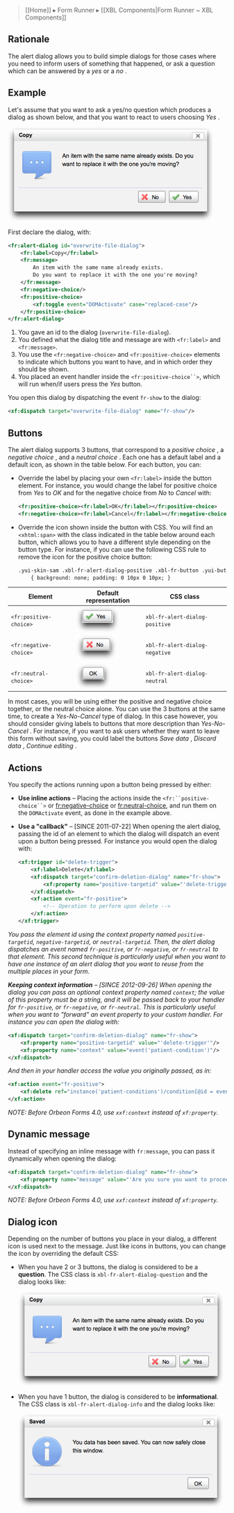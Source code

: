 > [[Home]] ▸ Form Runner ▸ [[XBL Components|Form Runner ~ XBL Components]]

## Rationale

The alert dialog allows you to build simple dialogs for those cases where you need to inform users of something that happened, or ask a question which can be answered by a _yes_ or a _no_ .

## Example

Let's assume that you want to ask a yes/no question which produces a dialog as shown below, and that you want to react to users choosing _Yes_ .

![](images/xbl-alert-dialog.png)

First declare the dialog, with:

```xml
<fr:alert-dialog id="overwrite-file-dialog">
    <fr:label>Copy</fr:label>
    <fr:message>
        An item with the same name already exists.
        Do you want to replace it with the one you're moving?
    </fr:message>
    <fr:negative-choice/>
    <fr:positive-choice>
        <xf:toggle event="DOMActivate" case="replaced-case"/>
    </fr:positive-choice>
</fr:alert-dialog>
```

1. You gave an id to the dialog (`overwrite-file-dialog`).
2. You defined what the dialog title and message are with `<fr:label>` and `<fr:message>`.
3. You use the `<fr:negative-choice>` and `<fr:positive-choice>` elements to indicate which buttons you want to have, and in which order they should be shown.
4. You placed an event handler inside the `<fr:positive-choice``>`, which will run when/if users press the _Yes_ button.

You open this dialog by dispatching the event `fr-show` to the dialog:

```xml
<xf:dispatch target="overwrite-file-dialog" name="fr-show"/>
```

## Buttons

The alert dialog supports 3 buttons, that correspond to a _positive choice_ , a
_negative choice_ , and a _neutral choice_ . Each one has a default label and a default icon, as shown in the table below. For each button, you can:

* Override the label by placing your own `<fr:label>` inside the button element. For instance, you would change the label for positive choice from _Yes_ to _OK_ and for the negative choice from _No_ to _Cancel_ with:

    ```xml
    <fr:positive-choice><fr:label>OK</fr:label></fr:positive-choice>
    <fr:negative-choice><fr:label>Cancel</fr:label></fr:negative-choice>
    ```

* Override the icon shown inside the button with CSS. You will find an `<xhtml:span>` with the class indicated in the table below around each button, which allows you to have a different style depending on the button type. For instance, if you can use the following CSS rule to remove the icon for the positive choice button:

    ```xml
    .yui-skin-sam .xbl-fr-alert-dialog-positive .xbl-fr-button .yui-button button
        { background: none; padding: 0 10px 0 10px; }
    ```

| Element |  Default representation |  CSS class |
| --- | --- | --- |
| `<fr:positive-choice>` | ![](images/xbl-alert-dialog-yes.png) |  `xbl-fr-alert-dialog-positive` |
| `<fr:negative-choice>` | ![](images/xbl-alert-dialog-no.png) |  `xbl-fr-alert-dialog-negative` |
| `<fr:neutral-choice>` | ![](images/xbl-alert-dialog-ok.png) |  `xbl-fr-alert-dialog-neutral` |

In most cases, you will be using either the positive and negative choice together, or the neutral choice alone. You can use the 3 buttons at the same time, to create a _Yes-No-Cancel_ type of dialog. In this case however, you should consider giving labels to buttons that more description than _Yes-No-Cancel_ . For instance, if you want to ask users whether they want to leave this form without saving, you could label the buttons _Save data_ , _Discard data_ , _Continue editing_ .

## Actions

You specify the actions running upon a button being pressed by either:

* **Use inline actions** – Placing the actions inside the `<fr:``positive-choice``>` or <fr:negative-choice> or <fr:neutral-choice>, and run them on the `DOMActivate` event, as done in the example above.
* **Use a "callback"** – [SINCE 2011-07-22] When opening the alert dialog, passing the id of an element to which the dialog will dispatch an event upon a button being pressed. For instance you would open the dialog with:

    ```xml
    <xf:trigger id="delete-trigger">
        <xf:label>Delete</xf:label>
        <xf:dispatch target="confirm-deletion-dialog" name="fr-show">
            <xf:property name="positive-targetid" value="'delete-trigger'"/>
        </xf:dispatch>
        <xf:action event="fr-positive">
            <!-- Operation to perform upon delete -->
        </xf:action>
    </xf:trigger>
    ```

_You pass the element id using the context property named `positive-targetid`, `negative-targetid`, or `neutral-targetid`. Then, the alert dialog dispatches an event named `fr-positive`, or `fr-negative`, or `fr-neutral` to that element. This second technique is particularly useful when you want to have one instance of an alert dialog that you want to reuse from the multiple places in your form._

_**Keeping context information** – [SINCE 2012-09-26] When opening the dialog you can pass an optional context property named `context`; the value of this property must be a string, and it will be passed back to your handler for `fr-positive`, or `fr-negative`, or `fr-neutral`. This is particularly useful when you want to "forward" an event property to your custom handler. For instance you can open the dialog with:_

```xml
<xf:dispatch target="confirm-deletion-dialog" name="fr-show">
    <xf:property name="positive-targetid" value="'delete-trigger'"/>
    <xf:property name="context" value="event('patient-condition')"/>
</xf:dispatch>
```

_And then in your handler access the value you originally passed, as in:_

```xml
<xf:action event="fr-positive">
    <xf:delete ref="instance('patient-conditions')/condition[@id = event('context')]"/>
</xf:action>
```

_NOTE: Before Orbeon Forms 4.0, use `xxf:context` instead of `xf:property`._

## Dynamic message

Instead of specifying an inline message with `fr:message`, you can pass it dynamically when opening the dialog:

```xml
<xf:dispatch target="confirm-deletion-dialog" name="fr-show">
    <xf:property name="message" value="'Are you sure you want to proceed?'"/>
</xf:dispatch>
```

_NOTE: Before Orbeon Forms 4.0, use `xxf:context` instead of `xf:property`._

##  Dialog icon

Depending on the number of buttons you place in your dialog, a different icon is used next to the message. Just like icons in buttons, you can change the icon by overriding the default CSS:

* When you have 2 or 3 buttons, the dialog is considered to be a **question**. The CSS class is `xbl-fr-alert-dialog-question` and the dialog looks like:

    ![](images/xbl-alert-dialog.png)

* When you have 1 button, the dialog is considered to be **informational**. The CSS class is `xbl-fr-alert-dialog-info` and the dialog looks like:

    ![](images/xbl-alert-dialog-info.png)

[1]: http://wiki.orbeon.com/forms/_/rsrc/1268331937354/doc/developer-guide/xbl-components/Orbeon%20Forms%20Example%20Applications%20-%20XBL%20-%20Alert%20Dialog-3.png
[2]: http://wiki.orbeon.com/forms/_/rsrc/1268331937354/doc/developer-guide/xbl-components/Orbeon%20Forms%20Example%20Applications%20-%20XBL%20-%20Alert%20Dialog-5.png
[3]: http://wiki.orbeon.com/forms/_/rsrc/1268331937354/doc/developer-guide/xbl-components/Orbeon%20Forms%20Example%20Applications%20-%20XBL%20-%20Alert%20Dialog-4.png
[4]: http://wiki.orbeon.com/forms/_/rsrc/1268331937354/doc/developer-guide/xbl-components/Orbeon%20Forms%20Example%20Applications%20-%20XBL%20-%20Alert%20Dialog-6.png
[5]: http://wiki.orbeon.com/forms/doc/developer-guide/xbl-components/alert-dialog#TOC-Example
[6]: http://wiki.orbeon.com/forms/_/rsrc/1268331937354/doc/developer-guide/xbl-components/Orbeon%20Forms%20Example%20Applications%20-%20XBL%20-%20Alert%20Dialog-8.png
